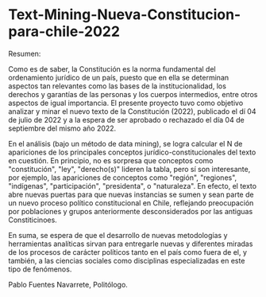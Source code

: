 # Text-Mining-Nueva-Constitucion-para-chile-2022
Resumen:

Como es de saber, la Constitución es la norma fundamental del ordenamiento jurídico de un país, puesto que en ella se determinan aspectos tan relevantes como
las bases de la institucionalidad, los derechos y garantías de las personas y los cuerpos intermedios, entre otros aspectos de igual importancia. El presente
proyecto tuvo como objetivo analizar y minar el nuevo texto de la Constitución (2022), publicado el dí 04 de julio de 2022 y a la espera de ser aprobado o rechazado 
el día 04 de septiembre del mismo año 2022.

En el análisis (bajo un método de data mining), se logra calcular el N de apariciones de los principales conceptos jurídico-constitucionales del texto en cuestión.
En principio, no es sorpresa que conceptos como "constitución", "ley", "derecho(s)" lideren la tabla, pero sí son interesante, por ejemplo, las apariciones de conceptos como
"región", "regiones", "indígenas", "participación", "presidenta", o "naturaleza". En efecto, el texto abre nuevas puertas para que nuevas instancias se sumen y
sean parte de un nuevo proceso político constitucional en Chile, reflejando preocupación por poblaciones y grupos anteriormente desconsiderados por las antiguas
Constiticinoes.

En suma, se espera de que el desarrollo de nuevas metodologías y herramientas analíticas sirvan para entregarle nuevas y diferentes miradas de los procesos de carácter políticos 
tanto en el país como fuera de el, y también, a las ciencias sociales como disciplinas especializadas en este tipo de fenómenos.

Pablo Fuentes Navarrete, Politólogo.
